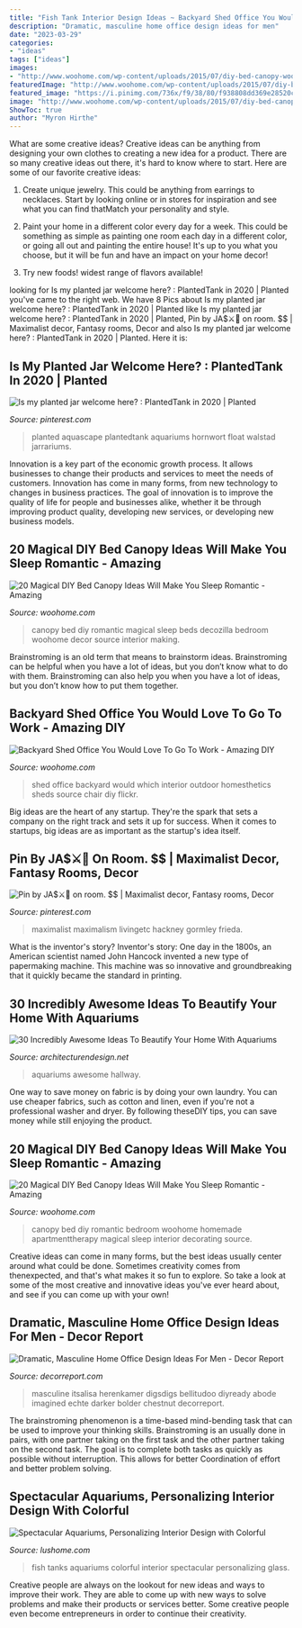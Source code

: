 ```yaml
---
title: "Fish Tank Interior Design Ideas ~ Backyard Shed Office You Would Love To Go To Work"
description: "Dramatic, masculine home office design ideas for men"
date: "2023-03-29"
categories:
- "ideas"
tags: ["ideas"]
images:
- "http://www.woohome.com/wp-content/uploads/2015/07/diy-bed-canopy-woohome-19.jpg"
featuredImage: "http://www.woohome.com/wp-content/uploads/2015/07/diy-bed-canopy-woohome-17.jpg"
featured_image: "https://i.pinimg.com/736x/f9/38/80/f938808dd369e28520c9291b3baf8e85.jpg"
image: "http://www.woohome.com/wp-content/uploads/2015/07/diy-bed-canopy-woohome-17.jpg"
ShowToc: true
author: "Myron Hirthe"
---
```



What are some creative ideas?
Creative ideas can be anything from designing your own clothes to creating a new idea for a product. There are so many creative ideas out there, it's hard to know where to start. Here are some of our favorite creative ideas:
1. Create unique jewelry. This could be anything from earrings to necklaces. Start by looking online or in stores for inspiration and see what you can find thatMatch your personality and style.

2. Paint your home in a different color every day for a week. This could be something as simple as painting one room each day in a different color, or going all out and painting the entire house! It's up to you what you choose, but it will be fun and have an impact on your home decor!

3. Try new foods! widest range of flavors available!

	

		
looking for Is my planted jar welcome here? : PlantedTank in 2020 | Planted you've came to the right web. We have 8 Pics about Is my planted jar welcome here? : PlantedTank in 2020 | Planted like Is my planted jar welcome here? : PlantedTank in 2020 | Planted, Pin by JA$⚔️🖤 on room. $$ | Maximalist decor, Fantasy rooms, Decor and also Is my planted jar welcome here? : PlantedTank in 2020 | Planted. Here it is:
		
    
## Is My Planted Jar Welcome Here? : PlantedTank In 2020 | Planted

<img loading=lazy src="https://i.pinimg.com/736x/f9/38/80/f938808dd369e28520c9291b3baf8e85.jpg" onerror="this.onerror=null;this.src='https://tse1.mm.bing.net/th?id=OIP.aPtPQI3TOIkBZORPKNy9qgHaPO&amp;pid=15.1';" alt="Is my planted jar welcome here? : PlantedTank in 2020 | Planted">

_Source: pinterest.com_

>planted aquascape plantedtank aquariums hornwort float walstad jarrariums. 

	

Innovation is a key part of the economic growth process. It allows businesses to change their products and services to meet the needs of customers. Innovation has come in many forms, from new technology to changes in business practices. The goal of innovation is to improve the quality of life for people and businesses alike, whether it be through improving product quality, developing new services, or developing new business models.

    
## 20 Magical DIY Bed Canopy Ideas Will Make You Sleep Romantic - Amazing

<img loading=lazy src="http://www.woohome.com/wp-content/uploads/2015/07/diy-bed-canopy-woohome-19.jpg" onerror="this.onerror=null;this.src='https://tse3.mm.bing.net/th?id=OIP.QE43WWZD6XzXMSssyA6VOQHaLD&amp;pid=15.1';" alt="20 Magical DIY Bed Canopy Ideas Will Make You Sleep Romantic - Amazing">

_Source: woohome.com_

>canopy bed diy romantic magical sleep beds decozilla bedroom woohome decor source interior making. 

	

Brainstroming is an old term that means to brainstorm ideas. Brainstroming can be helpful when you have a lot of ideas, but you don’t know what to do with them. Brainstroming can also help you when you have a lot of ideas, but you don’t know how to put them together.

    
## Backyard Shed Office You Would Love To Go To Work - Amazing DIY

<img loading=lazy src="http://www.woohome.com/wp-content/uploads/2015/12/Backyard-Cottage-Office-4.jpg" onerror="this.onerror=null;this.src='https://tse4.mm.bing.net/th?id=OIP.Ojualb3D59rvT3EqY-InEAHaKf&amp;pid=15.1';" alt="Backyard Shed Office You Would Love To Go To Work - Amazing DIY">

_Source: woohome.com_

>shed office backyard would which interior outdoor homesthetics sheds source chair diy flickr. 

	

Big ideas are the heart of any startup. They're the spark that sets a company on the right track and sets it up for success. When it comes to startups, big ideas are as important as the startup's idea itself. 

    
## Pin By JA$⚔️🖤 On Room. $$ | Maximalist Decor, Fantasy Rooms, Decor

<img loading=lazy src="https://i.pinimg.com/736x/a7/5c/a4/a75ca4952ee282355350507c6f5400c0.jpg" onerror="this.onerror=null;this.src='https://tse1.mm.bing.net/th?id=OIP.uqR6HfZnIv53PNAIDsu1IwHaLH&amp;pid=15.1';" alt="Pin by JA$⚔️🖤 on room. $$ | Maximalist decor, Fantasy rooms, Decor">

_Source: pinterest.com_

>maximalist maximalism livingetc hackney gormley frieda. 

	

What is the inventor's story?
Inventor's story: One day in the 1800s, an American scientist named John Hancock invented a new type of papermaking machine. This machine was so innovative and groundbreaking that it quickly became the standard in printing.

    
## 30 Incredibly Awesome Ideas To Beautify Your Home With Aquariums

<img loading=lazy src="http://cdn.architecturendesign.net/wp-content/uploads/2014/09/2127.jpg" onerror="this.onerror=null;this.src='https://tse2.mm.bing.net/th?id=OIP.GLZsxEt2JaMRT6kDl4In8QHaFj&amp;pid=15.1';" alt="30 Incredibly Awesome Ideas To Beautify Your Home With Aquariums">

_Source: architecturendesign.net_

>aquariums awesome hallway. 

	

One way to save money on fabric is by doing your own laundry. You can use cheaper fabrics, such as cotton and linen, even if you're not a professional washer and dryer. By following theseDIY tips, you can save money while still enjoying the product.

    
## 20 Magical DIY Bed Canopy Ideas Will Make You Sleep Romantic - Amazing

<img loading=lazy src="http://www.woohome.com/wp-content/uploads/2015/07/diy-bed-canopy-woohome-17.jpg" onerror="this.onerror=null;this.src='https://tse3.mm.bing.net/th?id=OIP.SJIxJWul90I5qUNMYsM07QHaLH&amp;pid=15.1';" alt="20 Magical DIY Bed Canopy Ideas Will Make You Sleep Romantic - Amazing">

_Source: woohome.com_

>canopy bed diy romantic bedroom woohome homemade apartmenttherapy magical sleep interior decorating source. 

	

Creative ideas can come in many forms, but the best ideas usually center around what could be done. Sometimes creativity comes from thenexpected, and that's what makes it so fun to explore. So take a look at some of the most creative and innovative ideas you've ever heard about, and see if you can come up with your own!

    
## Dramatic, Masculine Home Office Design Ideas For Men - Decor Report

<img loading=lazy src="https://decorreport.com/images/20/07/36af83b82f2571e4bdf1ba233d4c906c.jpg" onerror="this.onerror=null;this.src='https://tse1.mm.bing.net/th?id=OIP.lHoE8yaC95c9dgQMYcFR-QHaJR&amp;pid=15.1';" alt="Dramatic, Masculine Home Office Design Ideas For Men - Decor Report">

_Source: decorreport.com_

>masculine itsalisa herenkamer digsdigs bellitudoo diyready abode imagined echte darker bolder chestnut decorreport. 

	

The brainstroming phenomenon is a time-based mind-bending task that can be used to improve your thinking skills. Brainstroming is an usually done in pairs, with one partner taking on the first task and the other partner taking on the second task. The goal is to complete both tasks as quickly as possible without interruption. This allows for better Coordination of effort and better problem solving.

    
## Spectacular Aquariums, Personalizing Interior Design With Colorful

<img loading=lazy src="https://www.lushome.com/wp-content/uploads/2013/07/interior-decorating-aquariums-feng-shui-homes-6.jpg" onerror="this.onerror=null;this.src='https://tse1.mm.bing.net/th?id=OIP.q7y60Msx3a4lZHBDa4s_OAHaJS&amp;pid=15.1';" alt="Spectacular Aquariums, Personalizing Interior Design with Colorful">

_Source: lushome.com_

>fish tanks aquariums colorful interior spectacular personalizing glass. 

	

Creative people are always on the lookout for new ideas and ways to improve their work. They are able to come up with new ways to solve problems and make their products or services better. Some creative people even become entrepreneurs in order to continue their creativity.

